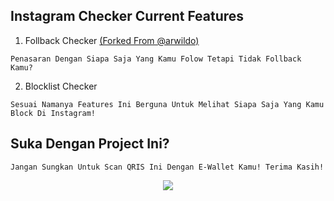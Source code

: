 ## Instagram Checker Current Features
1. Follback Checker [(Forked From @arwildo)](https://github.com/arwildo/sigif)
```
Penasaran Dengan Siapa Saja Yang Kamu Folow Tetapi Tidak Follback Kamu?
```
2. Blocklist Checker
```
Sesuai Namanya Features Ini Berguna Untuk Melihat Siapa Saja Yang Kamu Block Di Instagram!
```

## Suka Dengan Project Ini?
```
Jangan Sungkan Untuk Scan QRIS Ini Dengan E-Wallet Kamu! Terima Kasih!
```
<p align=center><img src="https://cdn.nekocraft.xyz/nekomonci/qris.png"></img></p>